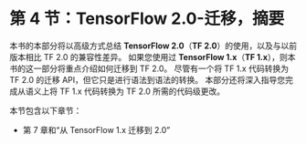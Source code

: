 # 第 4 节：TensorFlow 2.0-迁移，摘要

本书的本部分将以高级方式总结 **TensorFlow 2.0**（**TF 2.0**）的使用，以及与以前版本相比 TF 2.0 的兼容性差异。 如果您使用过 **TensorFlow 1.x**（**TF 1.x**），则本书的这一部分将重点介绍如何迁移到 TF 2.0。 尽管有一个将 TF 1.x 代码转换为 TF 2.0 的迁移 API，但它只是进行语法到语法的转换。 本部分还将深入指导您完成从语义上将 TF 1.x 代码转换为 TF 2.0 所需的代码级更改。

本节包含以下章节：

*   第 7 章和“从 TensorFlow 1.x 迁移到 2.0”